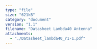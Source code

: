 ```yaml
---
type: "file"
size: "621kB"
category: "document"
version: "1.1"
filename: "Datasheet Lambda40 Antenna"
attachments:
  - "./Datasheet_lambda40_r1-1.pdf"
---
```

